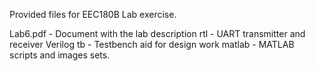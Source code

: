 Provided files for EEC180B Lab exercise.

Lab6.pdf - Document with the lab description
rtl      - UART transmitter and receiver Verilog
tb       - Testbench aid for design work
matlab   - MATLAB scripts and images sets.
